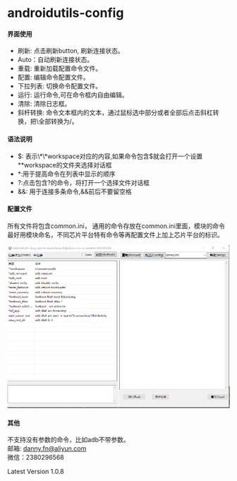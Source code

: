 # androidutils-config

#### 界面使用
* 刷新: 点击刷新button, 刷新连接状态。  
* Auto：自动刷新连接状态。  
* 重载: 重新加载配置命令文件。  
* 配置: 编辑命令配置文件。  
* 下拉列表: 切换命令配置文件。 
* 运行: 运行命令,可在命令框内自由编辑。  
* 清除: 清除日志框。  
* 斜杆转换: 命令文本框内的文本，通过鼠标选中部分或者全部后点击斜杠转换，把\全部转换为/。  

#### 语法说明
* $: 表示\*\*workspace对应的内容,如果命令包含$就会打开一个设置\*\*workspace的文件夹选择对话框  
* \*:用于提高命令在列表中显示的顺序  
* ?:点击包含?的命令，将打开一个选择文件对话框  
* &&: 用于连接多条命令,&amp;&amp;前后不要留空格  

#### 配置文件
所有文件将包含common.ini， 通用的命令存放在common.ini里面，模块的命令最好用模块命名，不同芯片平台特有命令等再配置文件上加上芯片平台的标识。
 
![demo](demo.png)

#### 其他
不支持没有参数的命令，比如adb不带参数。  
邮箱: danny.fn@aliyun.com  
微信：2380296568  



Latest Version 1.0.8



